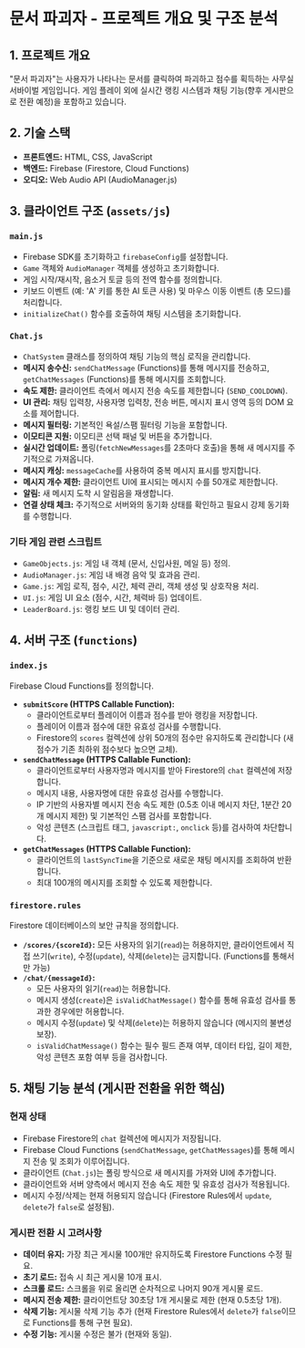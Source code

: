 # 문서 파괴자 - 프로젝트 개요 및 구조 분석

## 1. 프로젝트 개요
"문서 파괴자"는 사용자가 나타나는 문서를 클릭하여 파괴하고 점수를 획득하는 사무실 서바이벌 게임입니다. 게임 플레이 외에 실시간 랭킹 시스템과 채팅 기능(향후 게시판으로 전환 예정)을 포함하고 있습니다.

## 2. 기술 스택
*   **프론트엔드:** HTML, CSS, JavaScript
*   **백엔드:** Firebase (Firestore, Cloud Functions)
*   **오디오:** Web Audio API (AudioManager.js)

## 3. 클라이언트 구조 (`assets/js`)

### `main.js`
*   Firebase SDK를 초기화하고 `firebaseConfig`를 설정합니다.
*   `Game` 객체와 `AudioManager` 객체를 생성하고 초기화합니다.
*   게임 시작/재시작, 음소거 토글 등의 전역 함수를 정의합니다.
*   키보드 이벤트 (예: 'A' 키를 통한 AI 토큰 사용) 및 마우스 이동 이벤트 (총 모드)를 처리합니다.
*   `initializeChat()` 함수를 호출하여 채팅 시스템을 초기화합니다.

### `Chat.js`
*   `ChatSystem` 클래스를 정의하여 채팅 기능의 핵심 로직을 관리합니다.
*   **메시지 송수신:** `sendChatMessage` (Functions)를 통해 메시지를 전송하고, `getChatMessages` (Functions)를 통해 메시지를 조회합니다.
*   **속도 제한:** 클라이언트 측에서 메시지 전송 속도를 제한합니다 (`SEND_COOLDOWN`).
*   **UI 관리:** 채팅 입력창, 사용자명 입력창, 전송 버튼, 메시지 표시 영역 등의 DOM 요소를 제어합니다.
*   **메시지 필터링:** 기본적인 욕설/스팸 필터링 기능을 포함합니다.
*   **이모티콘 지원:** 이모티콘 선택 패널 및 버튼을 추가합니다.
*   **실시간 업데이트:** 폴링(`fetchNewMessages`를 2초마다 호출)을 통해 새 메시지를 주기적으로 가져옵니다.
*   **메시지 캐싱:** `messageCache`를 사용하여 중복 메시지 표시를 방지합니다.
*   **메시지 개수 제한:** 클라이언트 UI에 표시되는 메시지 수를 50개로 제한합니다.
*   **알림:** 새 메시지 도착 시 알림음을 재생합니다.
*   **연결 상태 체크:** 주기적으로 서버와의 동기화 상태를 확인하고 필요시 강제 동기화를 수행합니다.

### 기타 게임 관련 스크립트
*   `GameObjects.js`: 게임 내 객체 (문서, 신입사원, 메일 등) 정의.
*   `AudioManager.js`: 게임 내 배경 음악 및 효과음 관리.
*   `Game.js`: 게임 로직, 점수, 시간, 체력 관리, 객체 생성 및 상호작용 처리.
*   `UI.js`: 게임 UI 요소 (점수, 시간, 체력바 등) 업데이트.
*   `LeaderBoard.js`: 랭킹 보드 UI 및 데이터 관리.

## 4. 서버 구조 (`functions`)

### `index.js`
Firebase Cloud Functions를 정의합니다.
*   **`submitScore` (HTTPS Callable Function):**
    *   클라이언트로부터 플레이어 이름과 점수를 받아 랭킹을 저장합니다.
    *   플레이어 이름과 점수에 대한 유효성 검사를 수행합니다.
    *   Firestore의 `scores` 컬렉션에 상위 50개의 점수만 유지하도록 관리합니다 (새 점수가 기존 최하위 점수보다 높으면 교체).
*   **`sendChatMessage` (HTTPS Callable Function):**
    *   클라이언트로부터 사용자명과 메시지를 받아 Firestore의 `chat` 컬렉션에 저장합니다.
    *   메시지 내용, 사용자명에 대한 유효성 검사를 수행합니다.
    *   IP 기반의 사용자별 메시지 전송 속도 제한 (0.5초 이내 메시지 차단, 1분간 20개 메시지 제한) 및 기본적인 스팸 검사를 포함합니다.
    *   악성 콘텐츠 (스크립트 태그, `javascript:`, `onclick` 등)를 검사하여 차단합니다.
*   **`getChatMessages` (HTTPS Callable Function):**
    *   클라이언트의 `lastSyncTime`을 기준으로 새로운 채팅 메시지를 조회하여 반환합니다.
    *   최대 100개의 메시지를 조회할 수 있도록 제한합니다.

### `firestore.rules`
Firestore 데이터베이스의 보안 규칙을 정의합니다.
*   **`/scores/{scoreId}`:** 모든 사용자의 읽기(`read`)는 허용하지만, 클라이언트에서 직접 쓰기(`write`), 수정(`update`), 삭제(`delete`)는 금지합니다. (Functions를 통해서만 가능)
*   **`/chat/{messageId}`:**
    *   모든 사용자의 읽기(`read`)는 허용합니다.
    *   메시지 생성(`create`)은 `isValidChatMessage()` 함수를 통해 유효성 검사를 통과한 경우에만 허용합니다.
    *   메시지 수정(`update`) 및 삭제(`delete`)는 허용하지 않습니다 (메시지의 불변성 보장).
    *   `isValidChatMessage()` 함수는 필수 필드 존재 여부, 데이터 타입, 길이 제한, 악성 콘텐츠 포함 여부 등을 검사합니다.

## 5. 채팅 기능 분석 (게시판 전환을 위한 핵심)

### 현재 상태
*   Firebase Firestore의 `chat` 컬렉션에 메시지가 저장됩니다.
*   Firebase Cloud Functions (`sendChatMessage`, `getChatMessages`)를 통해 메시지 전송 및 조회가 이루어집니다.
*   클라이언트 (`Chat.js`)는 폴링 방식으로 새 메시지를 가져와 UI에 추가합니다.
*   클라이언트와 서버 양측에서 메시지 전송 속도 제한 및 유효성 검사가 적용됩니다.
*   메시지 수정/삭제는 현재 허용되지 않습니다 (Firestore Rules에서 `update`, `delete`가 `false`로 설정됨).

### 게시판 전환 시 고려사항
*   **데이터 유지:** 가장 최근 게시물 100개만 유지하도록 Firestore Functions 수정 필요.
*   **초기 로드:** 접속 시 최근 게시물 10개 표시.
*   **스크롤 로드:** 스크롤을 위로 올리면 순차적으로 나머지 90개 게시물 로드.
*   **메시지 전송 제한:** 클라이언트당 30초당 1개 게시물로 제한 (현재 0.5초당 1개).
*   **삭제 기능:** 게시물 삭제 기능 추가 (현재 Firestore Rules에서 `delete`가 `false`이므로 Functions를 통해 구현 필요).
*   **수정 기능:** 게시물 수정은 불가 (현재와 동일).
